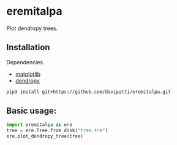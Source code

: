 # eremitalpa

Plot dendropy trees.

## Installation

Dependencies

- [matplotlib](https://matplotlib.org/)
- [dendropy](https://dendropy.org/)

```bash
pip3 install git+https://github.com/davipatti/eremitalpa.git
```

## Basic usage:

```python
import eremitalpa as ere
tree = ere.Tree.from_disk("tree.tre")
ere.plot_dendropy_tree(tree)
```
